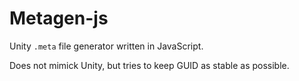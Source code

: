 # Metagen-js

Unity `.meta` file generator written in JavaScript.

Does not mimick Unity, but tries to keep GUID as stable as possible.
